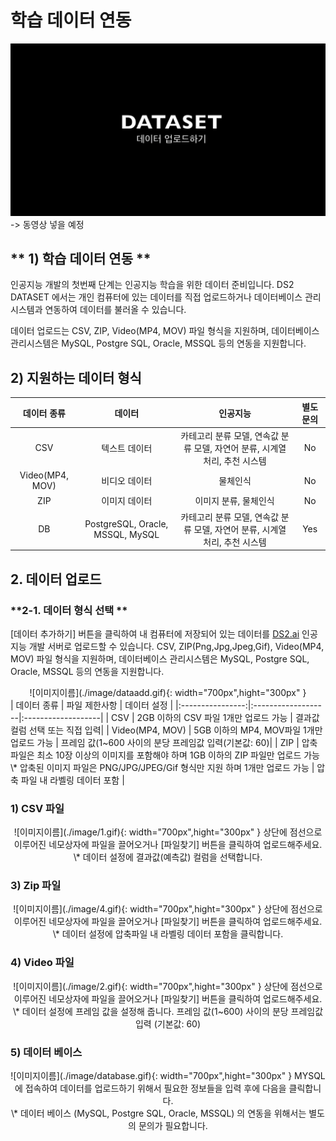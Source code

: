 
# **학습 데이터 연동**

[![비디오](./image/dataset_video.png)](https://user-images.githubusercontent.com/85975750/122887877-43183f00-d37c-11eb-9039-f572e7563428.mov) -> 동영상 넣을 예정

## ** 1) 학습 데이터 연동 **  
인공지능 개발의 첫번째 단계는 인공지능 학습을 위한 데이터 준비입니다. DS2 DATASET 에서는 개인 컴퓨터에 있는 데이터를 직접 업로드하거나  데이터베이스 관리시스템과 연동하여 데이터를 불러올 수 있습니다.

데이터 업로드는 CSV, ZIP, Video(MP4, MOV) 파일 형식을 지원하며, 데이터베이스 관리시스템은 MySQL, Postgre SQL, Oracle, MSSQL 등의 연동을 지원합니다. 


## **2)  지원하는 데이터 형식**

| 데이터 종류   |      데이터      |    인공지능   |  별도 문의 |
|:----------:|:-------------------:|:-------------------:|:----------:|
| CSV |  텍스트 데이터  | 카테고리 분류 모델, 연속값 분류 모델, 자연어 분류, 시계열 처리, 추천 시스템 |No|
| Video(MP4, MOV) |  비디오 데이터 | 물체인식 |No|
| ZIP  |    이미지 데이터  |  이미지 분류, 물체인식 |No|
| DB | PostgreSQL, Oracle, MSSQL, MySQL | 카테고리 분류 모델, 연속값 분류 모델, 자연어 분류, 시계열 처리, 추천 시스템 |Yes|



## **2. 데이터 업로드**


### **2-1. 데이터 형식 선택 **

[데이터 추가하기] 버튼을 클릭하여 내 컴퓨터에 저장되어 있는 데이터를 [DS2.ai](http://ds2.ai) 인공지능 개발 서버로 업로드할 수 있습니다. CSV, ZIP(Png,Jpg,Jpeg,Gif), Video(MP4, MOV) 파일 형식을 지원하며, 데이터베이스 관리시스템은 MySQL, Postgre SQL, Oracle, MSSQL 등의 연동을 지원합니다.
<center>  
![이미지이름](./image/dataadd.gif){: width="700px",hight="300px" }  
</center>  
|     데이터 종류     |     파일 제한사항     |    데이터 설정  |
|:----------------:|:-------------------|:-------------------|
| CSV |  2GB 이하의 CSV 파일 1개만 업로드 가능 | 결과값 컬럼 선택 또는 직접 입력|
| Video(MP4, MOV) |  5GB 이하의 MP4, MOV파일 1개만 업로드 가능 | 프레임 값(1~600 사이의 분당 프레임값 입력(기본값: 60)|
| ZIP  |   압축파일은 최소 10장 이상의 이미지를 포함해야 하며 1GB 이하의 ZIP 파일만 업로드 가능 </br> \* 압축된 이미지 파일은 PNG/JPG/JPEG/Gif 형식만 지원 하며 1개만 업로드 가능  | 압축 파일 내 라벨링 데이터 포함 |
<br>

### **1) CSV 파일** <br>
<center>  
![이미지이름](./image/1.gif){: width="700px",hight="300px" }  
상단에 점선으로 이루어진 네모상자에 파일을 끌어오거나 [파일찾기] 버튼을 클릭하여 업로드해주세요. <br>
  \* 데이터 설정에 결과값(예측값) 컬럼을 선택합니다.
</center>      

### **3) Zip 파일** <br>
<center>    
![이미지이름](./image/4.gif){: width="700px",hight="300px" }    
상단에 점선으로 이루어진 네모상자에 파일을 끌어오거나 [파일찾기] 버튼을 클릭하여 업로드해주세요.<br>
  \* 데이터 설정에 압축파일 내 라벨링 데이터 포함을 클릭합니다.
</center>    

### **4) Video 파일** <br>
<center>    
![이미지이름](./image/2.gif){: width="700px",hight="300px" }    
상단에 점선으로 이루어진 네모상자에 파일을 끌어오거나 [파일찾기] 버튼을 클릭하여 업로드해주세요.<br>
 \* 데이터 설정에 프레임 값을 설정해 줍니다. 프레임 값(1~600) 사이의 분당 프레임값 입력 (기본값: 60)
</center>    

### **5) 데이터 베이스** <br>
<center>    
![이미지이름](./image/database.gif){: width="700px",hight="300px" }       
MYSQL에 접속하여 데이터를 업로드하기 위해서 필요한 정보들을 입력 후에 다음을 클릭합니다. <br>
  \* 데이터 베이스 (MySQL, Postgre SQL, Oracle, MSSQL) 의 연동을 위해서는 별도의 문의가 필요합니다.
</center>    
<br>
<br>
<br>
<br>
<br>